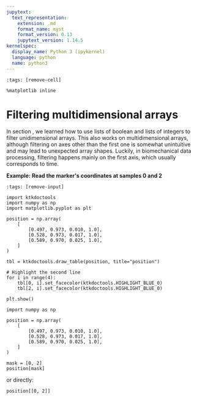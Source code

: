 ```yaml
---
jupytext:
  text_representation:
    extension: .md
    format_name: myst
    format_version: 0.13
    jupytext_version: 1.14.5
kernelspec:
  display_name: Python 3 (ipykernel)
  language: python
  name: python3
---
```


```{code-cell} ipython3
:tags: [remove-cell]

%matplotlib inline
```

# Filtering multidimensional arrays

In section [](numpy_filtering_1d.md), we learned how to use lists of boolean and lists of integers to filter unidimensional arrays. This also works on multidimensional arrays, although filtering on axes other than the first one is somewhat unintuitive and may lead to unexpected array shapes. Luckily, in biomechanical data processing, filtering happens mainly on the first axis, which usually corresponds to time.

**Example: Read the marker's coordinates at samples 0 and 2**

```{code-cell} ipython3
:tags: [remove-input]

import ktkdoctools
import numpy as np
import matplotlib.pyplot as plt

position = np.array(
    [
        [0.497, 0.973, 0.010, 1.0],
        [0.528, 0.973, 0.017, 1.0],
        [0.589, 0.970, 0.025, 1.0],
    ]
)

tbl = ktkdoctools.draw_table(position, title="position")

# Highlight the second line
for i in range(4):
    tbl[0, i].set_facecolor(ktkdoctools.HIGHLIGHT_BLUE_0)
    tbl[2, i].set_facecolor(ktkdoctools.HIGHLIGHT_BLUE_0)

plt.show()
```

```{code-cell} ipython3
import numpy as np

position = np.array(
    [
        [0.497, 0.973, 0.010, 1.0],
        [0.528, 0.973, 0.017, 1.0],
        [0.589, 0.970, 0.025, 1.0],
    ]
)

mask = [0, 2]
position[mask]
```

or directly:

```{code-cell} ipython3
position[[0, 2]]
```

